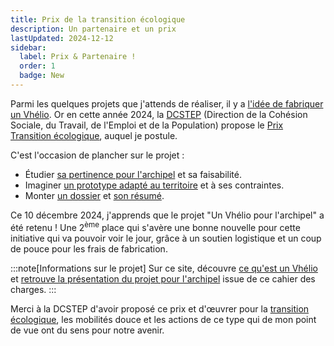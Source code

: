 ```yaml
---
title: Prix de la transition écologique
description: Un partenaire et un prix
lastUpdated: 2024-12-12
sidebar:
  label: Prix & Partenaire !
  order: 1
  badge: New
---
```


Parmi les quelques projets que j'attends de réaliser, il y a [l'idée de fabriquer un Vhélio](/annonces/001-reflexions). Or en cette année 2024, la <a href="https://www.saint-pierre-et-miquelon.gouv.fr/Services-de-l-Etat/Les-services-de-l-Etat/La-Direction-de-la-Cohesion-Sociale-du-Travail-de-l-Emploi-et-de-la-Population-DCSTEP" target="_blank">DCSTEP</a> (Direction de la Cohésion Sociale, du Travail, de l'Emploi et de la Population) propose le <a href="https://www.saint-pierre-et-miquelon.gouv.fr/Publications/Communiques/Communiques-2024/Appel-a-projets-Prix-de-la-transition-ecologique" target="_blank">Prix Transition écologique</a>, auquel je postule.

C'est l'occasion de plancher sur le projet&nbsp;:

- Étudier [sa pertinence pour l'archipel](/vhelio-spm/pourquoi) et sa faisabilité.
- Imaginer [un prototype adapté au territoire](/vhelio-spm/adaptations) et à ses contraintes.
- Monter [un dossier](/info/vhelio-description-du-projet.pdf) et [son résumé](/info/vhelio-resume-et-budget.pdf).

Ce 10 décembre 2024, j'apprends que le projet "Un Vhélio pour l'archipel" a été retenu&nbsp;!  Une 2<sup>ème</sup> place qui s'avère une bonne nouvelle pour cette initiative qui va pouvoir voir le jour, grâce à un soutien logistique et un coup de pouce pour les frais de fabrication.

:::note[Informations sur le projet]
Sur ce site, découvre [ce qu'est un Vhélio](/vhelio-spm/c-est-quoi) et [retrouve la présentation du projet pour l'archipel](/vhelio-spm/pourquoi) issue de ce cahier des charges.
:::

Merci à la DCSTEP d'avoir proposé ce prix et d'œuvrer pour la <a href="https://www.ecologie.gouv.fr/" target="_blank">transition écologique</a>, les mobilités douce et les actions de ce type qui de mon point de vue ont du sens pour notre avenir.
